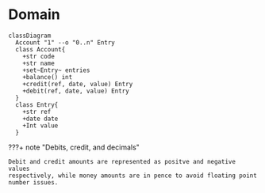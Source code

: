 # Domain

```mermaid
classDiagram
  Account "1" --o "0..n" Entry
  class Account{
    +str code
    +str name
    +set~Entry~ entries
    +balance() int
    +credit(ref, date, value) Entry
    +debit(ref, date, value) Entry
  }
  class Entry{
    +str ref
    +date date
    +Int value
  }
```

???+ note "Debits, credit, and decimals"

    Debit and credit amounts are represented as positve and negative values
    respectively, while money amounts are in pence to avoid floating point
    number issues.
